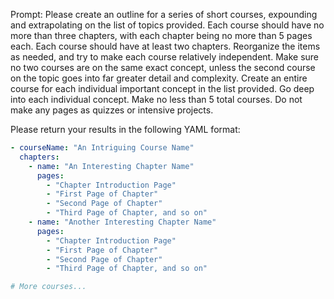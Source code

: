 Prompt: Please create an outline for a series of short courses, expounding and extrapolating on the list of topics provided. Each course should have no more than three chapters, with each chapter being no more than 5 pages each. Each course should have at least two chapters. Reorganize the items as needed, and try to make each course relatively independent. Make sure no two courses are on the same exact concept, unless the second course on the topic goes into far greater detail and complexity. Create an entire course for each individual important  concept in the list provided. Go deep into each individual concept. Make no less than 5 total courses. Do not make any pages as quizzes or intensive projects. 

Please return your results in the following YAML format:

```yaml
- courseName: "An Intriguing Course Name"
  chapters:
    - name: "An Interesting Chapter Name"
      pages:
        - "Chapter Introduction Page"
        - "First Page of Chapter"
        - "Second Page of Chapter"
        - "Third Page of Chapter, and so on"
    - name: "Another Interesting Chapter Name"
      pages:
        - "Chapter Introduction Page"
        - "First Page of Chapter"
        - "Second Page of Chapter"
        - "Third Page of Chapter, and so on"

# More courses...
```